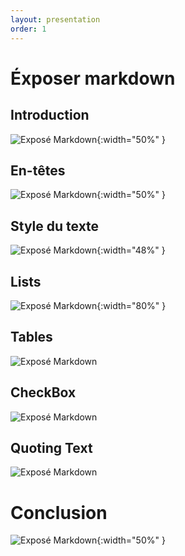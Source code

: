 ```yaml
---
layout: presentation
order: 1
---
```

 
# Éxposer markdown
<!-- new slide -->

## Introduction
![Exposé Markdown](/lab-markdown/exposé-markdown/images/Introduction.png){:width="50%" }

<!-- new slide -->

## En-têtes
![Exposé Markdown](/lab-markdown/exposé-markdown/images/En_tetes.png){:width="50%" }

<!-- new slide -->

## Style du texte
![Exposé Markdown](/lab-markdown/exposé-markdown/images/Font.png){:width="48%" }

<!-- new slide -->

## Lists
![Exposé Markdown](/lab-markdown/exposé-markdown/images/List.png){:width="80%" }

<!-- new slide -->

## Tables
![Exposé Markdown](/lab-markdown/exposé-markdown/images/Table.jpg)

<!-- new slide -->

## CheckBox
![Exposé Markdown](/lab-markdown/exposé-markdown/images/Checkbox.png)

<!-- new slide -->

## Quoting Text
![Exposé Markdown](/lab-markdown/exposé-markdown/images/Quoting.png)
<!-- new slide -->

# Conclusion

![Exposé Markdown](/lab-markdown/exposé-markdown/images/Conclusion.jpg){:width="50%" }